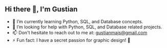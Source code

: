 ## Hi there 👋, I'm Gustian

- 🌱 I’m currently learning Python, SQL, and Database concepts.
- 🤔 I’m looking for help with Python, SQL, and Database related projects.
- 📫 Don't hesitate to reach out to me at: gustianmajs@gmail.com
- ⚡ Fun fact: I have a secret passion for graphic design! 🎨
